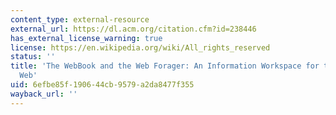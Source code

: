 ```yaml
---
content_type: external-resource
external_url: https://dl.acm.org/citation.cfm?id=238446
has_external_license_warning: true
license: https://en.wikipedia.org/wiki/All_rights_reserved
status: ''
title: 'The WebBook and the Web Forager: An Information Workspace for the World-Wide
  Web'
uid: 6efbe85f-1906-44cb-9579-a2da8477f355
wayback_url: ''
---
```

